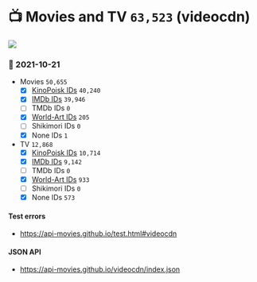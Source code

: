 # :tv: Movies and TV `63,523` (videocdn)

<a href="https://API-Movies.github.io"><img src="https://API-Movies.github.io/banner.png?cache"></a>

### :date: 2021-10-21
- Movies `50,655`
  - [x] <a href="https://API-Movies.github.io/videocdn/movie_kinopoisk_ids.json">KinoPoisk IDs</a> `40,240`
  - [x] <a href="https://API-Movies.github.io/videocdn/movie_imdb_ids.json">IMDb IDs</a> `39,946`
  - [ ] TMDb IDs `0`
  - [x] <a href="https://API-Movies.github.io/videocdn/movie_world_art_ids.json">World-Art IDs</a> `205`
  - [ ] Shikimori IDs `0`
  - [x] None IDs `1`
- TV `12,868`
  - [x] <a href="https://API-Movies.github.io/videocdn/tv_kinopoisk_ids.json">KinoPoisk IDs</a> `10,714`
  - [x] <a href="https://API-Movies.github.io/videocdn/tv_imdb_ids.json">IMDb IDs</a> `9,142`
  - [ ] TMDb IDs `0`
  - [x] <a href="https://API-Movies.github.io/videocdn/tv_world_art_ids.json">World-Art IDs</a> `933`
  - [ ] Shikimori IDs `0`
  - [x] None IDs `573`
#### Test errors
- <a href='https://api-movies.github.io/test.html#videocdn'>https://api-movies.github.io/test.html#videocdn</a>
#### JSON API
- <a href='https://api-movies.github.io/videocdn/index.json'>https://api-movies.github.io/videocdn/index.json</a>
